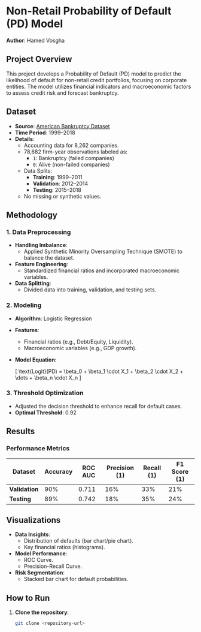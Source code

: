 # Non-Retail Probability of Default (PD) Model

**Author**: Hamed Vosgha

## Project Overview

This project develops a Probability of Default (PD) model to predict the likelihood of default for non-retail credit portfolios, focusing on corporate entities. The model utilizes financial indicators and macroeconomic factors to assess credit risk and forecast bankruptcy.

## Dataset

- **Source**: [American Bankruptcy Dataset](https://github.com/sowide/bankruptcy_dataset)
- **Time Period**: 1999–2018
- **Details**:
  - Accounting data for 8,262 companies.
  - 78,682 firm-year observations labeled as:
    - `1`: Bankruptcy (failed companies)
    - `0`: Alive (non-failed companies)
  - Data Splits:
    - **Training**: 1999–2011
    - **Validation**: 2012–2014
    - **Testing**: 2015–2018
  - No missing or synthetic values.

## Methodology

### 1. Data Preprocessing

- **Handling Imbalance**:
  - Applied Synthetic Minority Oversampling Technique (SMOTE) to balance the dataset.
- **Feature Engineering**:
  - Standardized financial ratios and incorporated macroeconomic variables.
- **Data Splitting**:
  - Divided data into training, validation, and testing sets.

### 2. Modeling

- **Algorithm**: Logistic Regression
- **Features**:
  - Financial ratios (e.g., Debt/Equity, Liquidity).
  - Macroeconomic variables (e.g., GDP growth).
- **Model Equation**:

  \[
  \text{Logit}(PD) = \beta_0 + \beta_1 \cdot X_1 + \beta_2 \cdot X_2 + \dots + \beta_n \cdot X_n
  \]

### 3. Threshold Optimization

- Adjusted the decision threshold to enhance recall for default cases.
- **Optimal Threshold**: 0.92

## Results

### Performance Metrics

| Dataset      | Accuracy | ROC AUC | Precision (1) | Recall (1) | F1 Score (1) |
|--------------|----------|---------|---------------|------------|--------------|
| **Validation** | 90%      | 0.711   | 16%           | 33%        | 21%          |
| **Testing**    | 89%      | 0.742   | 18%           | 35%        | 24%          |

## Visualizations

- **Data Insights**:
  - Distribution of defaults (bar chart/pie chart).
  - Key financial ratios (histograms).
- **Model Performance**:
  - ROC Curve.
  - Precision-Recall Curve.
- **Risk Segmentation**:
  - Stacked bar chart for default probabilities.

## How to Run

1. **Clone the repository**:
   ```bash
   git clone <repository-url>
